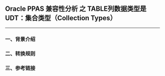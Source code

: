 ## Oracle PPAS 兼容性分析 之 TABLE列数据类型是UDT：集合类型（Collection Types） 
---

### 一、背景介绍

### 二、转换规则

### 三、参考链接
